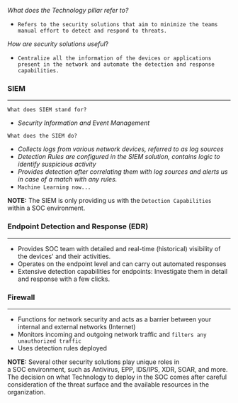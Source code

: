 
*What does the Technology pillar refer to?*
- `Refers to the security solutions that aim to minimize the teams manual effort to detect and respond to threats.`

*How are security solutions useful*?
- `Centralize all the information of the devices or applications present in the network and automate the detection and response capabilities.`

### SIEM
-------
`What does SIEM stand for?`
- *Security Information and Event Management*

`What does the SIEM do?`
- *Collects logs from various network devices, referred to as log sources*
- *Detection Rules are configured in the SIEM solution, contains logic to identify suspicious activity*
- *Provides detection after correlating them with log sources and alerts us in case of a match with any rules.*
- `Machine Learning now...`

**NOTE:** The SIEM is only providing us with the `Detection Capabilities` within a SOC environment.


### Endpoint Detection and Response (EDR)
---------
- Provides SOC team with detailed and real-time (historical) visibility of the devices' and their activities.
- Operates on the endpoint level and can carry out automated responses
- Extensive detection capabilities for endpoints: Investigate them in detail and response with a few clicks.


### Firewall
------------
- Functions for network security and acts as a barrier between your internal and external networks (Internet)
- Monitors incoming and outgoing network traffic and `filters any unauthorized traffic`
- Uses detection rules deployed


**NOTE:** Several other security solutions play unique roles in a SOC environment, such as Antivirus, EPP, IDS/IPS, XDR, SOAR, and more. The decision on what Technology to deploy in the SOC comes after careful consideration of the threat surface and the available resources in the organization.